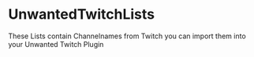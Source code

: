 # UnwantedTwitchLists
These Lists contain Channelnames from Twitch you can import them into your Unwanted Twitch Plugin
